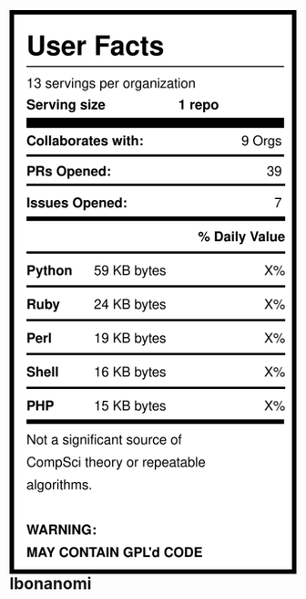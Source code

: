 <img src="https://raw.githubusercontent.com/lbonanomi/lbonanomi/master/label.svg" align="left" alt="user statistics"/> <h1>lbonanomi</h1>
